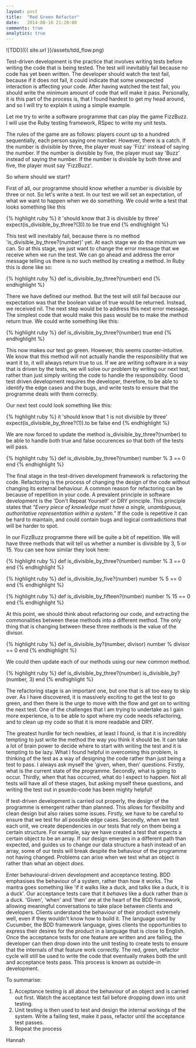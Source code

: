 ```yaml
---
layout: post
title:  "Red Green Refactor"
date:   2014-08-16 21:20:00
comments: true
analytics: true
---
```

![TDD]({{ site.url }}/assets/tdd_flow.png)

Test-driven development is the practice that involves writing tests before writing the code that is being tested. The test will inevitably fail because no code has yet been written. The developer should watch the test fail, because if it does not fail, it could indicate that some unexpected interaction is affecting your code. After having watched the test fail, you should write the minimum amount of code that will make it pass. Personally, it is this part of the process is, that I found hardest to get my head around, and so I will try to explain it using a simple example. 

Let me try to write a software programme that can play the game FizzBuzz. I will use the Ruby testing framework, RSpec to write my unit tests. 

The rules of the game are as follows: players count up to a hundred sequentially, each person saying one number. However, there is a catch. If the number is divisible by three, the player must say 'Fizz' instead of saying the number. If the number is divisible by five, the player must say 'Buzz' instead of saying the number. If the number is divisble by both three and five, the player must say 'FizzBuzz'. 

So where should we start? 

First of all, our programme should know whether a number is divisible by three or not. So let's write a test. In our test we will set an expectation, of what we want to happen when we do something. We could write a test that looks something like this

{% highlight ruby %}
it 'should know that 3 is divisible by three'
	expect(is_divisible_by_three?(3)).to be true
end 
{% endhighlight %}

This test will inevitably fail, because there is no method 'is_divisible_by_three?(number)' yet. At each stage we do the minimum we can. So at this stage, we just want to change the error message that we receive when we run the test. We can go ahead and address the error message telling us there is no such method by creating a method. In Ruby this is done like so:

{% highlight ruby %}
def is_divisible_by_three?(number)
end 
{% endhighlight %}

There we have defined our method. But the test will still fail because our expectation was that the boolean value of true would be returned. Instead, we received nil. The next step would be to address this next error message. The simplest code that would make this pass would be to make the method return true. We could write something like this:

{% highlight ruby %}
def is_divisible_by_three?(number)
	true
end 
{% endhighlight %}

This now makes our test go green. However, this seems counter-intuitive. We know that this method will not actually handle the responsibility that we want it to, it will always return true to us. If we are writing software in a way that is driven by the tests, we will solve our problem by writing our next test, rather than just simply writing the code to handle the responsibility. Good test driven development requires the developer, therefore, to be able to identify the edge cases and the bugs, and write tests to ensure that the programme deals with them correctly.

Our next test could look something like this: 

{% highlight ruby %}
it 'should know that 1 is not divisible by three'
	expect(is_divisible_by_three?(1)).to be false
end 
{% endhighlight %}

We are now forced to update the method is_divisible_by_three?(number) to be able to handle both true and false occurences so that both of the tests will pass. 

{% highlight ruby %}
def is_divisible_by_three?(number)
	number % 3 == 0
end 
{% endhighlight %}

The final stage in the test-driven development framework is refactoring the code. Refactoring is the process of changing the design of the code without changing its external behaviour. A common reason for refactoring can be because of repetition in your code. A prevalent principle in software development is the 'Don't Repeat Yourself' or DRY principle. This principle states that *"Every piece of knowledge must have a single, unambiguous, authoritative representation within a system."* If the code is repetitive it can be hard to maintain, and could contain bugs and logical contradictions that will be harder to spot. 

In our FizzBuzz programme there will be quite a bit of repetition. We will have three methods that will tell us whether a number is divisible by 3, 5 or 15. You can see how similar they look here:

{% highlight ruby %}
def is_divisible_by_three?(number)
	number % 3 == 0
end 
{% endhighlight %}

{% highlight ruby %}
def is_divisible_by_five?(number)
	number % 5 == 0
end 
{% endhighlight %}

{% highlight ruby %}
def is_divisible_by_fifteen?(number)
	number % 15 == 0
end 
{% endhighlight %}

At this point, we should think about refactoring our code, and extracting the commonalities between these methods into a different method. The only thing that is changing between these three methods is the value of the divisor. 

{% highlight ruby %}
def is_divisible_by?(number, divisor)
	number % divisor == 0
end 
{% endhighlight %}

We could then update each of our methods using our new common method.

{% highlight ruby %}
def is_divisible_by_three?(number)
	is_divisible_by?(number, 3)
end 
{% endhighlight %}

The refactoring stage is an important one, but one that is all too easy to skip over. As I have discovered, it is massively exciting to get the test to go green, and then there is the urge to move with the flow and get on to writing the next test. One of the challenges that I am trying to undertake as I gain more experience, is to be able to spot where my code needs refactoring, and to clean up my code so that it is more readable and DRY. 

The greatest hurdle for tech newbies, at least I found, is that it is incredibly tempting to just write the method the way you think it should be. It can take a lot of brain power to decide where to start with writing the test and it is tempting to be lazy. What I found helpful in overcoming this problem, is thinking of the test as a way of designing the code rather than just being a test to pass. I always ask myself the 'given, when, then' questions. Firstly, what is the current state of the programme. Secondly, what is going to occur. Thirdly, when that has occurred, what do I expect to happen. Not all tests will have all of these stages, but asking myself these questions, and writing the test out in psuedo-code has been mighty helpful! 

If test-driven development is carried out properly, the design of the programme is emergent rather than planned. This allows for flexibility and clean design but also raises some issues. Firstly, we have to be careful to ensure that we test for all possible edge cases. Secondly, when we test each unit, we create dependencies in our tests that rely on them being a certain structure. For example, say we have created a test that expects a certain object to be an array. If our design emerges in a different path than expected, and guides us to change our data structure a hash instead of an array, some of our tests will break despite the behaviour of the programme not having changed. Problems can arise when we test what an object *is* rather than what an object *does*. 

Enter behavioural-driven development and acceptance testing. BDD emphasises the behaviour of a system, rather than how it works. The mantra goes something like 'if it walks like a duck, and talks like a duck, it is a duck'. Our acceptance tests care that it *behaves* like a duck rather than *is* a duck. 'Given', 'when' and 'then' are at the heart of the BDD framework, allowing meaningful conversations to take place between clients and developers. Clients understand the behaviour of their product extremely well, even if they wouldn't know how to build it. The language used by Cucumber, the BDD framework language, gives clients the opportunities to express their desires for the product in a language that is close to English. Once the acceptance tests for one feature are written and are failing, the developer can then drop down into the unit testing to create tests to ensure that the internals of that feature work correctly. The red, green, refactor cycle will still be used to write the code that eventually makes both the unit and acceptance tests pass. This process is known as outside-in development. 

To summarise:

1. Acceptance testing is all about the behaviour of an object and is carried out first. Watch the acceptance test fail before dropping down into unit testing.
2. Unit testing is then used to test and design the internal workings of the system. Write a failing test, make it pass, refactor until the acceptance test passes.
3. Repeat the process

Hannah 
